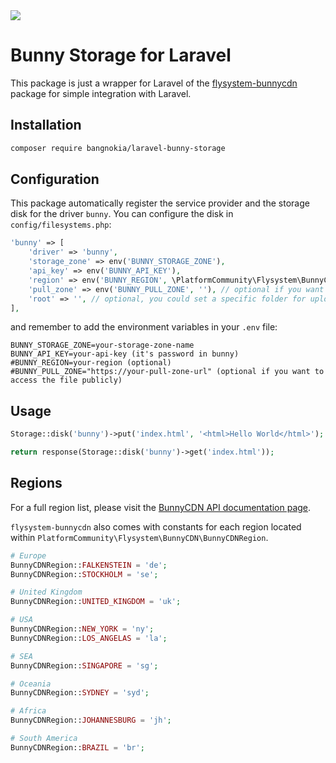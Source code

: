 <img src="https://bunny.net/static/bunnynet-dark-d6a41260b1e4b665cb2dc413e3eb84ca.svg">

# Bunny Storage for Laravel

This package is just a wrapper for Laravel of the [flysystem-bunnycdn](https://github.com/PlatformCommunity/flysystem-bunnycdn) package for simple integration with Laravel.

## Installation
```bash
composer require bangnokia/laravel-bunny-storage
```

## Configuration

This package automatically register the service provider and the storage disk for the driver `bunny`. You can configure the disk in `config/filesystems.php`:

```php
'bunny' => [
    'driver' => 'bunny',
    'storage_zone' => env('BUNNY_STORAGE_ZONE'),
    'api_key' => env('BUNNY_API_KEY'),
    'region' => env('BUNNY_REGION', \PlatformCommunity\Flysystem\BunnyCDN\BunnyCDNRegion::DEFAULT),
    'pull_zone' => env('BUNNY_PULL_ZONE', ''), // optional if you want to access the file publicly
    'root' => '', // optional, you could set a specific folder for upload like '/uploads'
],
```

and remember to add the environment variables in your `.env` file:

```dotenv
BUNNY_STORAGE_ZONE=your-storage-zone-name
BUNNY_API_KEY=your-api-key (it's password in bunny)
#BUNNY_REGION=your-region (optional)
#BUNNY_PULL_ZONE="https://your-pull-zone-url" (optional if you want to access the file publicly)
```


## Usage

```php
Storage::disk('bunny')->put('index.html', '<html>Hello World</html>');

return response(Storage::disk('bunny')->get('index.html'));
```


## Regions
For a full region list, please visit the [BunnyCDN API documentation page](https://docs.bunny.net/reference/regionpublic_index).

`flysystem-bunnycdn` also comes with constants for each region located within `PlatformCommunity\Flysystem\BunnyCDN\BunnyCDNRegion`.

```php
# Europe
BunnyCDNRegion::FALKENSTEIN = 'de';
BunnyCDNRegion::STOCKHOLM = 'se';

# United Kingdom
BunnyCDNRegion::UNITED_KINGDOM = 'uk';

# USA
BunnyCDNRegion::NEW_YORK = 'ny';
BunnyCDNRegion::LOS_ANGELAS = 'la';

# SEA
BunnyCDNRegion::SINGAPORE = 'sg';

# Oceania
BunnyCDNRegion::SYDNEY = 'syd';

# Africa
BunnyCDNRegion::JOHANNESBURG = 'jh';

# South America
BunnyCDNRegion::BRAZIL = 'br';
```